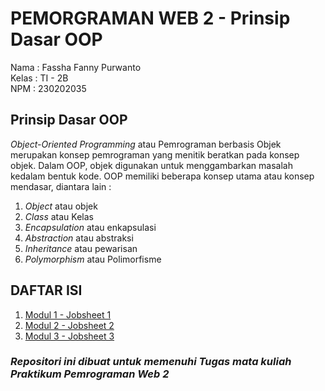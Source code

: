 # PEMORGRAMAN WEB 2 - Prinsip Dasar OOP
Nama    : Fassha Fanny Purwanto  
Kelas   : TI - 2B  
NPM     : 230202035  

## Prinsip Dasar OOP
_Object-Oriented Programming_ atau Pemrograman berbasis Objek merupakan konsep pemrograman yang menitik beratkan pada konsep objek. Dalam OOP, objek digunakan untuk menggambarkan masalah kedalam bentuk kode. OOP memiliki beberapa konsep utama atau konsep mendasar, diantara lain :  
1. _Object_ atau objek
2. _Class_ atau Kelas
3. _Encapsulation_ atau enkapsulasi
4. _Abstraction_ atau abstraksi 
5. _Inheritance_ atau pewarisan
6. _Polymorphism_ atau Polimorfisme
   
## DAFTAR ISI  
1. [Modul 1 - Jobsheet 1](Modul%201%20-%20Jobsheet%201/)
2. [Modul 2 - Jobsheet 2](Modul%202%20-%20Jobsheet%202/)
3. [Modul 3 - Jobsheet 3](Modul%203%20-%20Jobsheet%203/)

### _Repositori ini dibuat untuk memenuhi Tugas mata kuliah Praktikum Pemrograman Web 2_








   
